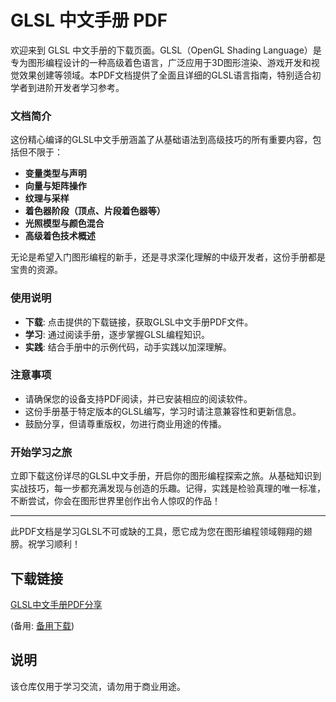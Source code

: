 # GLSL 中文手册 PDF

欢迎来到 GLSL 中文手册的下载页面。GLSL（OpenGL Shading Language）是专为图形编程设计的一种高级着色语言，广泛应用于3D图形渲染、游戏开发和视觉效果创建等领域。本PDF文档提供了全面且详细的GLSL语言指南，特别适合初学者到进阶开发者学习参考。

### 文档简介

这份精心编译的GLSL中文手册涵盖了从基础语法到高级技巧的所有重要内容，包括但不限于：

- **变量类型与声明**
- **向量与矩阵操作**
- **纹理与采样**
- **着色器阶段（顶点、片段着色器等）**
- **光照模型与颜色混合**
- **高级着色技术概述**

无论是希望入门图形编程的新手，还是寻求深化理解的中级开发者，这份手册都是宝贵的资源。

### 使用说明

- **下载**: 点击提供的下载链接，获取GLSL中文手册PDF文件。
- **学习**: 通过阅读手册，逐步掌握GLSL编程知识。
- **实践**: 结合手册中的示例代码，动手实践以加深理解。

### 注意事项

- 请确保您的设备支持PDF阅读，并已安装相应的阅读软件。
- 这份手册基于特定版本的GLSL编写，学习时请注意兼容性和更新信息。
- 鼓励分享，但请尊重版权，勿进行商业用途的传播。

### 开始学习之旅

立即下载这份详尽的GLSL中文手册，开启你的图形编程探索之旅。从基础知识到实战技巧，每一步都充满发现与创造的乐趣。记得，实践是检验真理的唯一标准，不断尝试，你会在图形世界里创作出令人惊叹的作品！

---

此PDF文档是学习GLSL不可或缺的工具，愿它成为您在图形编程领域翱翔的翅膀。祝学习顺利！

## 下载链接
[GLSL中文手册PDF分享](https://pan.quark.cn/s/06095a01c950) 

(备用: [备用下载](https://pan.baidu.com/s/1L_f61ujw7Hhu566EDngvbw?pwd=1234))

## 说明

该仓库仅用于学习交流，请勿用于商业用途。
